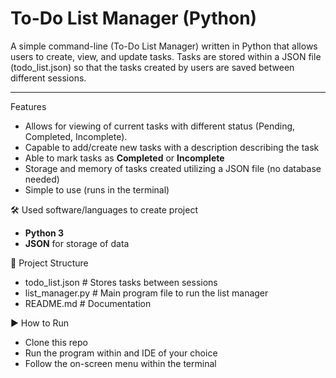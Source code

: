 # To-Do List Manager (Python)

A simple command-line (To-Do List Manager) written in Python that allows users to create, view, and update tasks. Tasks are stored within a JSON file (todo_list.json) so that the tasks created by users are saved between different sessions.

--------------------------------------------------------------------------------------------------------------------------------

Features
- Allows for viewing of current tasks with different status (Pending, Completed, Incomplete).
- Capable to add/create new tasks with a description describing the task
- Able to mark tasks as **Completed** or **Incomplete**
- Storage and memory of tasks created utilizing a JSON file (no database needed)
- Simple to use (runs in the terminal)

🛠️ Used software/languages to create project
- **Python 3**
- **JSON** for storage of data

📂 Project Structure
- todo_list.json # Stores tasks between sessions
- list_manager.py # Main program file to run the list manager
- README.md # Documentation

▶️ How to Run
- Clone this repo
- Run the program within and IDE of your choice
- Follow the on-screen menu within the terminal
